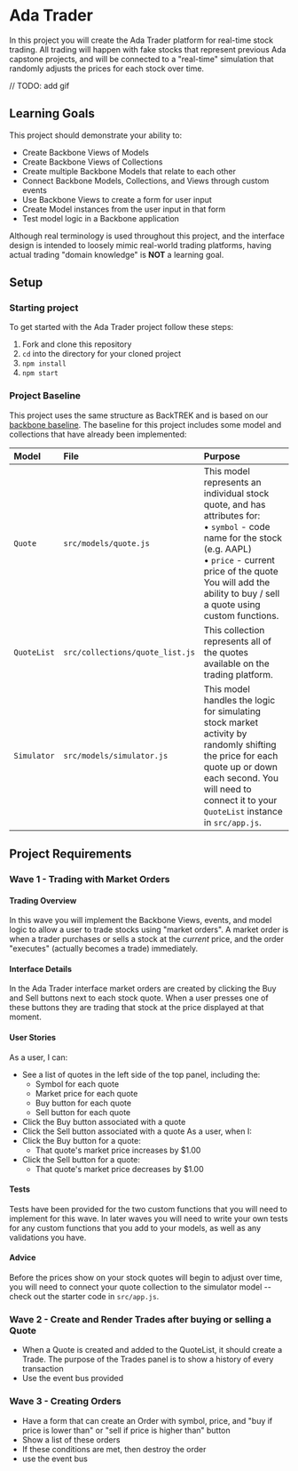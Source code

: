 # Ada Trader
In this project you will create the Ada Trader platform for real-time stock trading. All trading will happen with fake stocks that represent previous Ada capstone projects, and will be connected to a "real-time" simulation that randomly adjusts the prices for each stock over time.

// TODO: add gif

## Learning Goals
This project should demonstrate your ability to:
- Create Backbone Views of Models
- Create Backbone Views of Collections
- Create multiple Backbone Models that relate to each other
- Connect Backbone Models, Collections, and Views through custom events
- Use Backbone Views to create a form for user input
- Create Model instances from the user input in that form
- Test model logic in a Backbone application

Although real terminology is used throughout this project, and the interface design is intended to loosely mimic real-world trading platforms, having actual trading "domain knowledge" is **NOT** a learning goal.

## Setup
### Starting project
To get started with the Ada Trader project follow these steps:

1. Fork and clone this repository
1. `cd` into the directory for your cloned project
1. `npm install`
1. `npm start`

### Project Baseline
This project uses the same structure as BackTREK and is based on our [backbone baseline](https://github.com/AdaGold/backbone-baseline). The baseline for this project includes some model and collections that have already been implemented:

| Model | File | Purpose |
|:------|:-----|:--------|
| `Quote` | `src/models/quote.js` | This model represents an individual stock quote, and has attributes for:<br>• `symbol` - code name for the stock (e.g. AAPL)<br>• `price` - current price of the quote<br>You will add the ability to buy / sell a quote using custom functions. |
| `QuoteList` | `src/collections/quote_list.js` | This collection represents all of the quotes available on the trading platform. |
| `Simulator` | `src/models/simulator.js` | This model handles the logic for simulating stock market activity by randomly shifting the price for each quote up or down each second. You will need to connect it to your `QuoteList` instance in `src/app.js`. |

## Project Requirements
### Wave 1 - Trading with Market Orders
#### Trading Overview
In this wave you will implement the Backbone Views, events, and model logic to allow a user to trade stocks using "market orders". A market order is when a trader purchases or sells a stock at the _current_ price, and the order "executes" (actually becomes a trade) immediately.

#### Interface Details
In the Ada Trader interface market orders are created by clicking the Buy and Sell buttons next to each stock quote. When a user presses one of these buttons they are trading that stock at the price displayed at that moment.

#### User Stories
As a user, I can:
  - See a list of quotes in the left side of the top panel, including the:
    - Symbol for each quote
    - Market price for each quote
    - Buy button for each quote
    - Sell button for each quote
  - Click the Buy button associated with a quote
  - Click the Sell button associated with a quote
As a user, when I:
  - Click the Buy button for a quote:
    - That quote's market price increases by $1.00
  - Click the Sell button for a quote:
    - That quote's market price decreases by $1.00

#### Tests
Tests have been provided for the two custom functions that you will need to implement for this wave. In later waves you will need to write your own tests for any custom functions that you add to your models, as well as any validations you have.

#### Advice
Before the prices show on your stock quotes will begin to adjust over time, you will need to connect your quote collection to the simulator model -- check out the starter code in `src/app.js`.

### Wave 2 - Create and Render Trades after buying or selling a Quote
  - When a Quote is created and added to the QuoteList, it should create a Trade. The purpose of the Trades panel is to show a history of every transaction
  - Use the event bus provided

<!-- In this wave, you should work on a second Backbone view,  `QuoteListView`, which is responsible for displaying all of the Quotes. This view should manage a list of `QuoteView` instances and render each of them. In order to achieve this, your application should:

#### Primary Requirements
1. Have a `QuoteList` extended from `Backbone.Collection`
1. Have a `QuoteListView` extended from `Backbone.View`.
1. The `QuoteListView` should:
  * Have an `initialize` function that should:
    * Receive and store a list of quote data objects.
    * Compile the same Underscore template from Wave 1. This compiled template will replace the one used in `QuoteView` during Wave 1.
  * Have a `render` function that should:
    * Render each `QuoteView` instance in the list of quotes.
    * Have a reference to the element in `index.html` that will contain the list of rendered `quotes`.
    * Append to that element the jQuery object for each `QuoteView` instance we rendered.
1. When creating an instance of the `QuoteListView`, it should be tied to an instance of the `QuoteList` model
1. When the app opens, it must have a few quotes already populated and rendered on the page. -->

### Wave 3 - Creating Orders
  - Have a form that can create an Order with symbol, price, and "buy if price is lower than" or "sell if price is higher than" button
  - Show a list of these orders
  - If these conditions are met, then destroy the order
  - use the event bus

<!-- In this wave we will extend our `QuoteView` class to support clicking on the Buy and Sell buttons for each quote. In order to achieve this, your application should be updated so that:

1. The `QuoteView` class should:
  * Have an `events` property that defines two handlers for the `click` event, one for each `button` in the quote template.
  * Have a function that runs when the `click` event happens on the buy button. This function should:
    * Increase the stock's price by $1.00.
    * Re-render the view so that the new price is displayed to the user.
  * Have a function that runs when the `click` event happens on the sell button. This function should:
    * Decrease the stocks' price by $1.00.
    * Re-render the view so that the new price is displayed to the user.
1. The `Quote` model should have unit tests written in Jasmine for any custom methods you add to it. -->

<!-- ### Wave 4 - Events: Simulate
This wave will implement a simulation of the broader stock market. To make this simulation as true-to-life as possible, we'll be randomly moving the stock price up or down by a small amount, once per second. In `app.js`, we've provided the function `simulate` which does exactly that. In order to achieve this, your application should be updated so that:

1. The `QuoteView` class should:
  * Setup [an event listener](http://backbonejs.org/#Events-on) for a custom event named `change:price`. This should be done in the `initialize` function.
  * Have a function that runs when the `change:price` event happens. This function should:
    * Expect that a `change` parameter will be passed into it.
    * Expect that the `change` parameter will be a number, positive OR negative.
    * Add the `change` parameter onto the current stock price.
    * Re-render the view so that the new price is displayed to the user.
1. Something in the project should call the `simulate` function on each of the `QuoteView` instances.

You may find that you would rather move the `simulate` function out of `app.js`. Feel free to do so.

We do not expect you to write unit tests for the `simulate` function. -->
